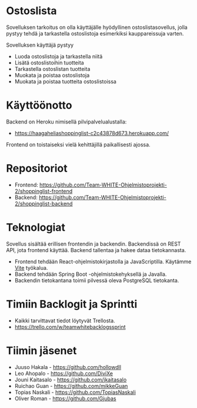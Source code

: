 # Ostoslista
Sovelluksen tarkoitus on olla käyttäjälle hyödyllinen ostoslistasovellus, jolla pystyy tehdä ja tarkastella ostoslistoja esimerkiksi kauppareissuja varten.

Sovelluksen käyttäjä pystyy
- Luoda ostoslistoja ja tarkastella niitä
- Lisätä ostoslistoihin tuotteita
- Tarkastella ostoslistan tuotteita
- Muokata ja poistaa ostoslistoja
- Muokata ja poistaa tuotteita ostoslistoissa

# Käyttöönotto
Backend on Heroku nimisellä pilvipalvelualustalla:
- https://haagaheliashoppinglist-c2c43878d673.herokuapp.com/

Frontend on toistaiseksi vielä kehittäjillä paikallisesti ajossa.

# Repositoriot
- Frontend: https://github.com/Team-WHITE-Ohjelmistoprojekti-2/shoppinglist-frontend
- Backend: https://github.com/Team-WHITE-Ohjelmistoprojekti-2/shoppinglist-backend

# Teknologiat
Sovellus sisältää erillisen frontendin ja backendin. Backendissä on REST API, jota frontend käyttää. Backend tallentaa ja hakee dataa tietokannasta.

- Frontend tehdään React-ohjelmistokirjastolla ja JavaScriptilla. Käytämme [Vite](https://vitejs.dev/) työkalua.
- Backend tehdään Spring Boot -ohjelmistokehyksellä ja Javalla.
- Backendin tietokantana toimii pilvessä oleva PostgreSQL tietokanta.

# Timiin Backlogit ja Sprintti 
- Kaikki tarvittavat tiedot löytyvät Trellosta.
- https://trello.com/w/teamwhitebacklogssprint

# Tiimin jäsenet
- Juuso Hakala - https://github.com/hollowdll
- Leo Ahopalo - https://github.com/DiviXe
- Jouni Kaitasalo - https://github.com/jkaitasalo
- Ruichao Guan - https://github.com/mikkeGuan
- Topias Naskali - https://github.com/TopiasNaskali
- Oliver Roman - https://github.com/Gjubas
